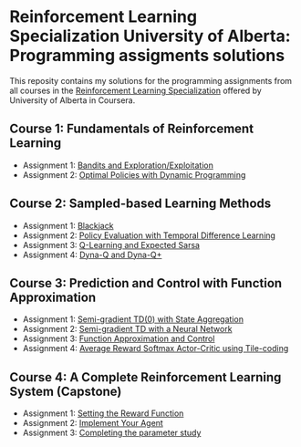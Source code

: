 # Reinforcement Learning Specialization University of Alberta: Programming assigments solutions
This reposity contains my solutions for the programming assignments from all courses in the [Reinforcement Learning Specialization](https://www.coursera.org/specializations/reinforcement-learning) offered by University of Alberta in Coursera.

  ## Course 1: Fundamentals of Reinforcement Learning
  * Assignment 1: [Bandits and Exploration/Exploitation](https://github.com/RonaldoCD/Reinforcement-Learning-Specialization-University-of-Alberta/blob/main/Fundamentals%20of%20Reinforcement%20Learning/Week%201/Notebook_%20Bandits%20and%20Exploration-Exploitation/C1M1-Assignment1-v9.ipynb)
  * Assignment 2: [Optimal Policies with Dynamic Programming](https://github.com/RonaldoCD/Reinforcement-Learning-Specialization-University-of-Alberta/blob/main/Fundamentals%20of%20Reinforcement%20Learning/Week%204/Notebook_%20Optimal%20Policies%20with%20Dynamic%20Programming/C1M4_Assignment2-v3.ipynb)
  
  ## Course 2: Sampled-based Learning Methods
  * Assignment 1: [Blackjack](https://github.com/RonaldoCD/Reinforcement-Learning-Specialization-University-of-Alberta/blob/main/Sample-based%20Learning%20Methods/Week%202/Notebook_%20Blackjack/Blackjack.ipynb)
  * Assignment 2: [Policy Evaluation with Temporal Difference Learning](https://github.com/RonaldoCD/Reinforcement-Learning-Specialization-University-of-Alberta/blob/main/Sample-based%20Learning%20Methods/Week%203/Notebook_%20Policy%20Evaluation%20with%20Temporal%20Difference%20Learning/C2M2-Assignment-v4.ipynb)
  * Assignment 3: [Q-Learning and Expected Sarsa](https://github.com/RonaldoCD/Reinforcement-Learning-Specialization-University-of-Alberta/tree/main/Sample-based%20Learning%20Methods/Week%204/Notebook_%20Q-Learning%20and%20Expected%20Sarsa)
  * Assignment 4: [Dyna-Q and Dyna-Q+](https://github.com/RonaldoCD/Reinforcement-Learning-Specialization-University-of-Alberta/blob/main/Sample-based%20Learning%20Methods/Week%205/Notebook_%20Dyna-Q%20and%20Dyna-Q%2B/Planning_Assignment-v2.ipynb)
  
  ## Course 3: Prediction and Control with Function Approximation
  * Assignment 1: [Semi-gradient TD(0) with State Aggregation](https://github.com/RonaldoCD/Reinforcement-Learning-Specialization-University-of-Alberta/blob/main/Prediction%20and%20Control%20with%20Function%20Approximation/Week%201/Notebook_%20Semi-gradient%20TD(0)%20with%20State%20Aggregation/C3M1_Assignment1-v8.ipynb)
  * Assignment 2: [Semi-gradient TD with a Neural Network](https://github.com/RonaldoCD/Reinforcement-Learning-Specialization-University-of-Alberta/blob/main/Prediction%20and%20Control%20with%20Function%20Approximation/Week%202/Notebook_%20Semi-gradient%20TD%20with%20a%20Neural%20Network/C3M2_Assignment2-v7.ipynb)
  * Assignment 3: [Function Approximation and Control](https://github.com/RonaldoCD/Reinforcement-Learning-Specialization-University-of-Alberta/blob/main/Prediction%20and%20Control%20with%20Function%20Approximation/Week%203/Notebook_%20Function%20Approximation%20and%20Control/Assignment3-v3-Solution.ipynb)
  * Assignment 4: [Average Reward Softmax Actor-Critic using Tile-coding](https://github.com/RonaldoCD/Reinforcement-Learning-Specialization-University-of-Alberta/blob/main/Prediction%20and%20Control%20with%20Function%20Approximation/Week%204/Notebook_%20Average%20Reward%20Softmax%20Actor-Critic%20using%20Tile-coding/C3M4_Assignment4-v8.ipynb)
  
  ## Course 4: A Complete Reinforcement Learning System (Capstone)
  * Assignment 1: [Setting the Reward Function](https://github.com/RonaldoCD/Reinforcement-Learning-Specialization-University-of-Alberta/blob/main/A%20Complete%20Reinforcement%20Learning%20System%20(Capstone)/Week%202/Notebook_%20MoonShot%20Technologies/Assignment1-v2.ipynb)
  * Assignment 2: [Implement Your Agent](https://github.com/RonaldoCD/Reinforcement-Learning-Specialization-University-of-Alberta/blob/main/A%20Complete%20Reinforcement%20Learning%20System%20(Capstone)/Week%205/Notebook_%20Implement%20Your%20Agent/Course4ProgrammingAssignment2-v4.ipynb)
  * Assignment 3: [Completing the parameter study](https://github.com/RonaldoCD/Reinforcement-Learning-Specialization-University-of-Alberta/blob/main/A%20Complete%20Reinforcement%20Learning%20System%20(Capstone)/Week%206/Notebook_%20Completing%20the%20parameter%20study/C4M5_Assignment3-v9.ipynb)
